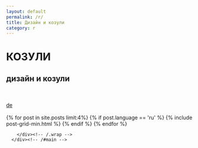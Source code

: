 ```yaml
---
layout: default
permalink: /r/
title: Дизайн и козули
category: r
---
```


<div id="mainimage" class="page-lead" style="background-image:url(/images/mainimage/teaser.jpg)">
      <div class="wrap page-lead-content">
        <h1>КОЗУЛИ</h1>
        <h2>дизайн и козули</h2>
        <br/><br/>
        <a href="/" class="btn-i18n" hreflang="de">de</a>
      </div><!-- /.page-lead-content -->
</div><!-- /.page-lead -->

<div id="main" role="main">
        <div class="wrap">
        
<br/>
<div class="tiles">
{% for post in site.posts limit:4%}
	{% if post.language == 'ru' %}
		{% include post-grid-min.html %}
	{% endif %}
{% endfor %}
</div><!-- /.tiles -->  


        </div><!-- /.wrap -->
      </div><!-- /#main -->

